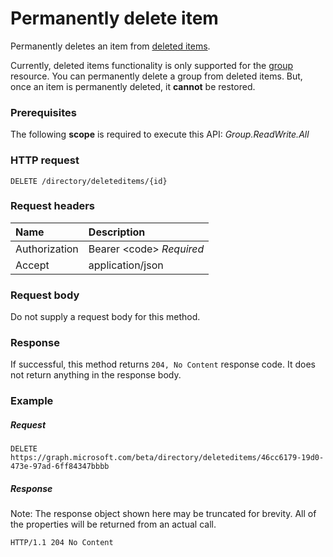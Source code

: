 # Permanently delete item

Permanently deletes an item from [deleted items](../resources/directory.md).

Currently, deleted items functionality is only supported for the [group](../resources/group.md) resource. You can permanently delete a group from deleted items. But, once an item is permanently deleted, it **cannot** be restored.

### Prerequisites
The following **scope** is required to execute this API: *Group.ReadWrite.All*

### HTTP request
<!-- { "blockType": "ignored" } -->
```http
DELETE /directory/deleteditems/{id}
```
### Request headers
| Name       | Description|
|:---------------|:----------|
| Authorization  | Bearer &lt;code&gt; *Required*|
| Accept  | application/json |

### Request body
Do not supply a request body for this method.

### Response
If successful, this method returns `204, No Content` response code. It does not return anything in the response body.

### Example
##### Request

<!-- {
  "blockType": "request",
  "name": "delete_directory"
}-->
```http
DELETE https://graph.microsoft.com/beta/directory/deleteditems/46cc6179-19d0-473e-97ad-6ff84347bbbb
```
##### Response
Note: The response object shown here may be truncated for brevity. All of the properties will be returned from an actual call.
<!-- {
  "blockType": "response",
  "truncated": true
} -->
```http
HTTP/1.1 204 No Content
```

<!-- uuid: 8fcb5dbc-d5aa-4681-8e31-b001d5168d79
2015-10-25 14:57:30 UTC -->
<!-- {
  "type": "#page.annotation",
  "description": "Delete directory",
  "keywords": "",
  "section": "documentation",
  "tocPath": ""
}-->